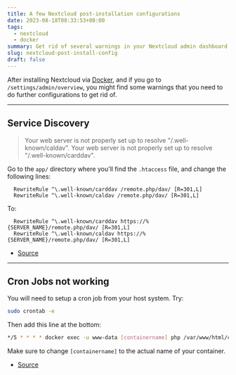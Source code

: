 ```yaml
---
title: A few Nextcloud post-installation configurations
date: 2023-08-18T08:33:53+08:00
tags:
  - nextcloud
  - docker
summary: Get rid of several warnings in your Nextcloud admin dashboard.
slug: nextcloud-post-install-config
draft: false
---
```


After installing Nextcloud via [Docker](https://github.com/nextcloud/docker), and if you go to `/settings/admin/overview`, you might find some warnings that you need to do further configurations to get rid of.
***
## Service Discovery

> Your web server is not properly set up to resolve "/.well-known/caldav". 
> Your web server is not properly set up to resolve "/.well-known/carddav".

Go to the `app/` directory where you'll find the `.htaccess` file, and change the following lines:

```
  RewriteRule ^\.well-known/carddav /remote.php/dav/ [R=301,L]
  RewriteRule ^\.well-known/caldav /remote.php/dav/ [R=301,L]
```

To:

```
  RewriteRule ^\.well-known/carddav https://%{SERVER_NAME}/remote.php/dav/ [R=301,L]
  RewriteRule ^\.well-known/caldav https://%{SERVER_NAME}/remote.php/dav/ [R=301,L]
```

- [Source](https://github.com/nextcloud/docker/issues/528)

***
## Cron Jobs not working

You will need to setup a cron job from your host system. Try:

```bash
sudo crontab -e
```

Then add this line at the bottom:

```bash
*/5 * * * * docker exec -u www-data [containername] php /var/www/html/cron.php
```

Make sure to change `[containername]` to the actual name of your container.

- [Source](https://help.nextcloud.com/t/nextcloud-docker-container-best-way-to-run-cron-job/157734/4)
